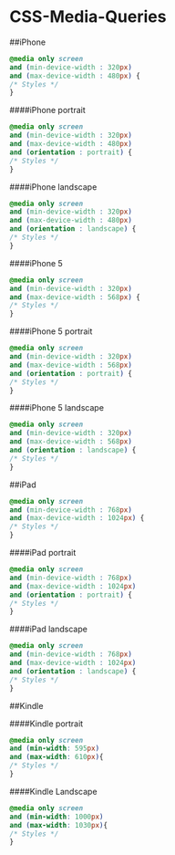 CSS-Media-Queries
=================

##iPhone

```css
@media only screen 
and (min-device-width : 320px) 
and (max-device-width : 480px) {
/* Styles */
}
```

####iPhone portrait
```css
@media only screen 
and (min-device-width : 320px) 
and (max-device-width : 480px) 
and (orientation : portrait) {
/* Styles */
}
```

####iPhone landscape
```css
@media only screen 
and (min-device-width : 320px) 
and (max-device-width : 480px) 
and (orientation : landscape) {
/* Styles */
}
```

####iPhone 5
```css
@media only screen 
and (min-device-width : 320px) 
and (max-device-width : 568px) {
/* Styles */
}
```

####iPhone 5 portrait
```css
@media only screen 
and (min-device-width : 320px) 
and (max-device-width : 568px) 
and (orientation : portrait) {
/* Styles */
}
```

####iPhone 5 landscape
```css
@media only screen 
and (min-device-width : 320px) 
and (max-device-width : 568px) 
and (orientation : landscape) {
/* Styles */
}
```

##iPad

```css
@media only screen 
and (min-device-width : 768px) 
and (max-device-width : 1024px) {
/* Styles */
}
```

####iPad portrait
```css
@media only screen 
and (min-device-width : 768px) 
and (max-device-width : 1024px) 
and (orientation : portrait) {
/* Styles */
}
```

####iPad landscape
```css
@media only screen 
and (min-device-width : 768px) 
and (max-device-width : 1024px) 
and (orientation : landscape) {
/* Styles */
}
```

##Kindle

####Kindle portrait
```css
@media only screen
and (min-width: 595px)
and (max-width: 610px){
/* Styles */
}
```

####Kindle Landscape
```css
@media only screen
and (min-width: 1000px)
and (max-width: 1030px){
/* Styles */
}
```

